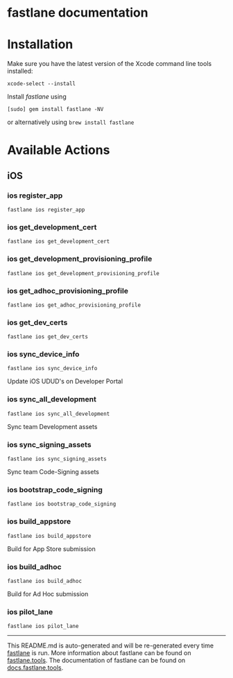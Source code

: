 fastlane documentation
================
# Installation

Make sure you have the latest version of the Xcode command line tools installed:

```
xcode-select --install
```

Install _fastlane_ using
```
[sudo] gem install fastlane -NV
```
or alternatively using `brew install fastlane`

# Available Actions
## iOS
### ios register_app
```
fastlane ios register_app
```

### ios get_development_cert
```
fastlane ios get_development_cert
```

### ios get_development_provisioning_profile
```
fastlane ios get_development_provisioning_profile
```

### ios get_adhoc_provisioning_profile
```
fastlane ios get_adhoc_provisioning_profile
```

### ios get_dev_certs
```
fastlane ios get_dev_certs
```

### ios sync_device_info
```
fastlane ios sync_device_info
```
Update iOS UDUD's on Developer Portal
### ios sync_all_development
```
fastlane ios sync_all_development
```
Sync team Development assets
### ios sync_signing_assets
```
fastlane ios sync_signing_assets
```
Sync team Code-Signing assets
### ios bootstrap_code_signing
```
fastlane ios bootstrap_code_signing
```

### ios build_appstore
```
fastlane ios build_appstore
```
Build for App Store submission
### ios build_adhoc
```
fastlane ios build_adhoc
```
Build for Ad Hoc submission
### ios pilot_lane
```
fastlane ios pilot_lane
```


----

This README.md is auto-generated and will be re-generated every time [fastlane](https://fastlane.tools) is run.
More information about fastlane can be found on [fastlane.tools](https://fastlane.tools).
The documentation of fastlane can be found on [docs.fastlane.tools](https://docs.fastlane.tools).
